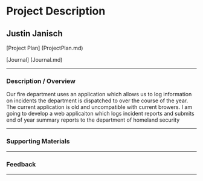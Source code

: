 # Project Description
## Justin Janisch

[Project Plan] (ProjectPlan.md)

[Journal] (Journal.md)

---
### Description / Overview
Our fire department uses an application which allows us to log information on incidents the department is dispatched to over the course of the year.   The current application is old and uncompatible with current browers.  I am going to develop a web applicaiton which logs incident reports and submits end of year summary reports to the department of homeland security


---
### Supporting Materials



___
### Feedback
---